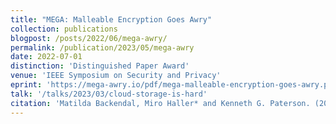 ```yaml
---
title: "MEGA: Malleable Encryption Goes Awry"
collection: publications
blogpost: /posts/2022/06/mega-awry/
permalink: /publication/2023/05/mega-awry
date: 2022-07-01
distinction: 'Distinguished Paper Award'
venue: 'IEEE Symposium on Security and Privacy'
eprint: 'https://mega-awry.io/pdf/mega-malleable-encryption-goes-awry.pdf'
talk: '/talks/2023/03/cloud-storage-is-hard'
citation: 'Matilda Backendal, Miro Haller* and Kenneth G. Paterson. (2023). &quot;MEGA: Malleable Encryption Goes Awry&quot; <i>IEEE S&amp;P 2023</i>.'
---
```


